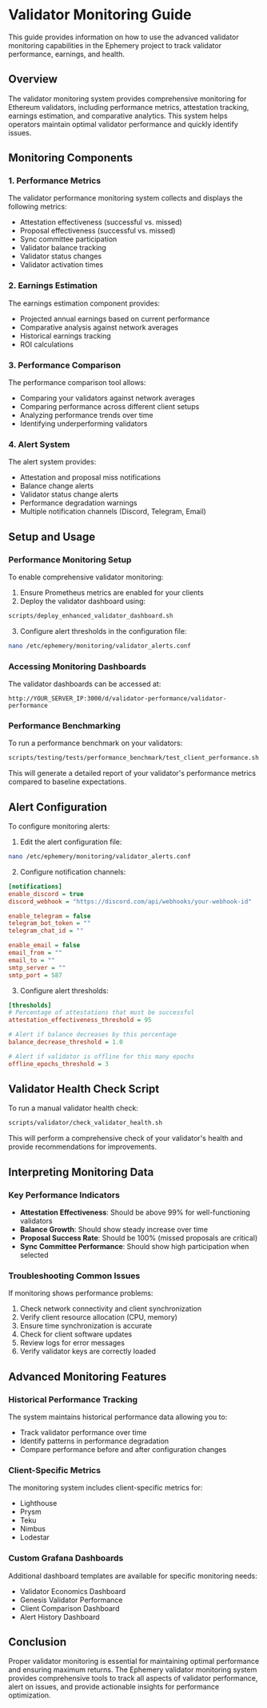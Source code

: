 # Validator Monitoring Guide

This guide provides information on how to use the advanced validator monitoring capabilities in the Ephemery project to track validator performance, earnings, and health.

## Overview

The validator monitoring system provides comprehensive monitoring for Ethereum validators, including performance metrics, attestation tracking, earnings estimation, and comparative analytics. This system helps operators maintain optimal validator performance and quickly identify issues.

## Monitoring Components

### 1. Performance Metrics

The validator performance monitoring system collects and displays the following metrics:

- Attestation effectiveness (successful vs. missed)
- Proposal effectiveness (successful vs. missed)
- Sync committee participation
- Validator balance tracking
- Validator status changes
- Validator activation times

### 2. Earnings Estimation

The earnings estimation component provides:

- Projected annual earnings based on current performance
- Comparative analysis against network averages
- Historical earnings tracking
- ROI calculations

### 3. Performance Comparison

The performance comparison tool allows:

- Comparing your validators against network averages
- Comparing performance across different client setups
- Analyzing performance trends over time
- Identifying underperforming validators

### 4. Alert System

The alert system provides:

- Attestation and proposal miss notifications
- Balance change alerts
- Validator status change alerts
- Performance degradation warnings
- Multiple notification channels (Discord, Telegram, Email)

## Setup and Usage

### Performance Monitoring Setup

To enable comprehensive validator monitoring:

1. Ensure Prometheus metrics are enabled for your clients
2. Deploy the validator dashboard using:

```bash
scripts/deploy_enhanced_validator_dashboard.sh
```

3. Configure alert thresholds in the configuration file:

```bash
nano /etc/ephemery/monitoring/validator_alerts.conf
```

### Accessing Monitoring Dashboards

The validator dashboards can be accessed at:

```
http://YOUR_SERVER_IP:3000/d/validator-performance/validator-performance
```

### Performance Benchmarking

To run a performance benchmark on your validators:

```bash
scripts/testing/tests/performance_benchmark/test_client_performance.sh
```

This will generate a detailed report of your validator's performance metrics compared to baseline expectations.

## Alert Configuration

To configure monitoring alerts:

1. Edit the alert configuration file:

```bash
nano /etc/ephemery/monitoring/validator_alerts.conf
```

2. Configure notification channels:

```ini
[notifications]
enable_discord = true
discord_webhook = "https://discord.com/api/webhooks/your-webhook-id"

enable_telegram = false
telegram_bot_token = ""
telegram_chat_id = ""

enable_email = false
email_from = ""
email_to = ""
smtp_server = ""
smtp_port = 587
```

3. Configure alert thresholds:

```ini
[thresholds]
# Percentage of attestations that must be successful
attestation_effectiveness_threshold = 95

# Alert if balance decreases by this percentage
balance_decrease_threshold = 1.0

# Alert if validator is offline for this many epochs
offline_epochs_threshold = 3
```

## Validator Health Check Script

To run a manual validator health check:

```bash
scripts/validator/check_validator_health.sh
```

This will perform a comprehensive check of your validator's health and provide recommendations for improvements.

## Interpreting Monitoring Data

### Key Performance Indicators

- **Attestation Effectiveness**: Should be above 99% for well-functioning validators
- **Balance Growth**: Should show steady increase over time
- **Proposal Success Rate**: Should be 100% (missed proposals are critical)
- **Sync Committee Performance**: Should show high participation when selected

### Troubleshooting Common Issues

If monitoring shows performance problems:

1. Check network connectivity and client synchronization
2. Verify client resource allocation (CPU, memory)
3. Ensure time synchronization is accurate
4. Check for client software updates
5. Review logs for error messages
6. Verify validator keys are correctly loaded

## Advanced Monitoring Features

### Historical Performance Tracking

The system maintains historical performance data allowing you to:

- Track validator performance over time
- Identify patterns in performance degradation
- Compare performance before and after configuration changes

### Client-Specific Metrics

The monitoring system includes client-specific metrics for:

- Lighthouse
- Prysm
- Teku
- Nimbus
- Lodestar

### Custom Grafana Dashboards

Additional dashboard templates are available for specific monitoring needs:

- Validator Economics Dashboard
- Genesis Validator Performance
- Client Comparison Dashboard
- Alert History Dashboard

## Conclusion

Proper validator monitoring is essential for maintaining optimal performance and ensuring maximum returns. The Ephemery validator monitoring system provides comprehensive tools to track all aspects of validator performance, alert on issues, and provide actionable insights for performance optimization. 